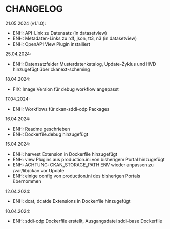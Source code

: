 CHANGELOG
=========

21.05.2024 (v1.1.0):

* ENH: API-Link zu Datensatz (in datasetview)
* ENH: Metadaten-Links zu rdf, json, tt3, n3 (in datasetview)
* ENH: OpenAPI View Plugin installiert

25.04.2024:

* ENH: Datensatzfelder Musterdatenkatalog, Update-Zyklus und HVD hinzugefügt über ckanext-scheming

18.04.2024:

* FIX: Image Version für debug workflow angepasst

17.04.2024:

* ENH: Workflows für ckan-sddi-odp Packages

16.04.2024:

* ENH: Readme geschrieben
* ENH: Dockerfile.debug hinzugefügt

15.04.2024:

* ENH: harvest Extension in Dockerfile hinzugefügt
* ENH: view Plugins aus production.ini von bisherigem Portal hinzugefügt
* ENH: ACHTUNG: CKAN_STORAGE_PATH ENV wieder anpassen zu /var/lib/ckan vor Update
* ENH: einige config von production.ini des bisherigen Portals übernommen

12.04.2024:

* ENH: dcat, dcatde Extensions in Dockerfile hinzugefügt

10.04.2024:

* ENH: sddi-odp Dockerfile erstellt, Ausgangsdatei sddi-base Dockerfile
